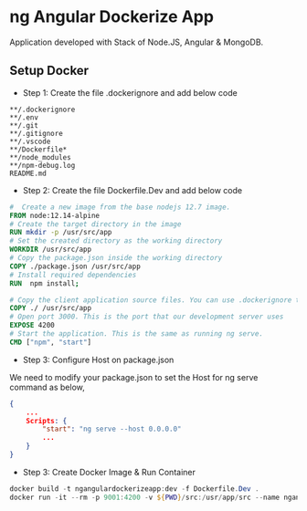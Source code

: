 # ng Angular Dockerize App

Application developed with Stack of Node.JS, Angular & MongoDB.

## Setup Docker

- Step 1: Create the file .dockerignore and add below code

```dockerignore
**/.dockerignore
**/.env
**/.git
**/.gitignore
**/.vscode
**/Dockerfile*
**/node_modules
**/npm-debug.log
README.md
```

- Step 2: Create the file Dockerfile.Dev and add below code

```dockerfile
#  Create a new image from the base nodejs 12.7 image.
FROM node:12.14-alpine
# Create the target directory in the image
RUN mkdir -p /usr/src/app
# Set the created directory as the working directory
WORKDIR /usr/src/app
# Copy the package.json inside the working directory
COPY ./package.json /usr/src/app
# Install required dependencies
RUN  npm install;

# Copy the client application source files. You can use .dockerignore to exlcude files. Works just as .gitignore does.
COPY ./ /usr/src/app
# Open port 3000. This is the port that our development server uses
EXPOSE 4200
# Start the application. This is the same as running ng serve.
CMD ["npm", "start"]
```

- Step 3: Configure Host on package.json

We need to modify your package.json to set the Host for ng serve command as below,

```json
{
    ...
    Scripts: {
        "start": "ng serve --host 0.0.0.0"
        ...
    }
}
```

- Step 3: Create Docker Image & Run Container

```powershell
docker build -t ngangulardockerizeapp:dev -f Dockerfile.Dev .
docker run -it --rm -p 9001:4200 -v ${PWD}/src:/usr/app/src --name ngangulardockerizeapp ngangulardockerizeapp:dev

```

